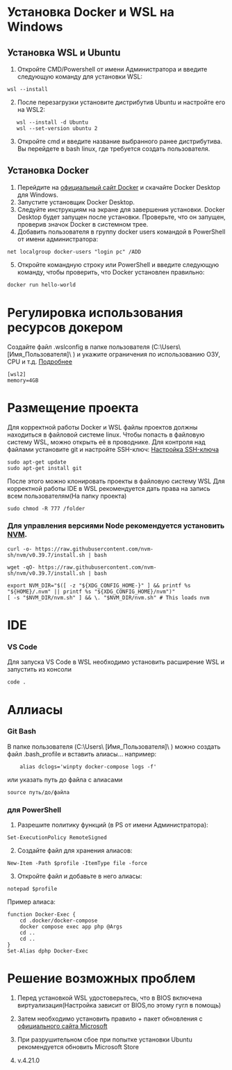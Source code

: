 # Установка Docker и WSL на Windows

## Установка WSL и Ubuntu

1. Откройте CMD/Powershell от имени Администратора и введите следующую команду для установки WSL:

```
wsl --install
```

2. После перезагрузки установите дистрибутив Ubuntu и настройте его на WSL2:

```
   wsl --install -d Ubuntu
   wsl --set-version ubuntu 2
```

3. Откройте cmd и введите название выбранного ранее дистрибутива. Вы перейдете в bash linux, где требуется создать пользователя.

## Установка Docker

1. Перейдите на [официальный сайт Docker](https://www.docker.com/products/docker-desktop) и скачайте Docker Desktop для Windows.
2. Запустите установщик Docker Desktop.
3. Следуйте инструкциям на экране для завершения установки. Docker Desktop будет запущен после установки. Проверьте, что он запущен, проверив значок Docker в системном трее.
4. Добавить пользователя в группу docker users командой в PowerShell от имени администратора:

```
net localgroup docker-users "login pc" /ADD
```

5. Откройте командную строку или PowerShell и введите следующую команду, чтобы проверить, что Docker установлен правильно:

```bash
docker run hello-world
```

# Регулировка использования ресурсов докером

Создайте файл .wslconfig в папке пользователя (C:\Users\ [Имя_Пользователя]\ ) и укажите ограничения по использованию ОЗУ, CPU и т.д.
[Подробнее](https://learn.microsoft.com/en-us/windows/wsl/wsl-config#configure-global-options-with-wslconfig)

```
[wsl2]
memory=4GB
```

# Размещение проекта

Для корректной работы Docker и WSL файлы проектов должны находиться в файловой системе linux. Чтобы попасть в файловую систему WSL, можно открыть её в проводнике. Для контроля над файлами установите git и настройте SSH-ключ: [Настройка SSH-ключа](https://docs.github.com/en/authentication/connecting-to-github-with-ssh)

```
sudo apt-get update
sudo apt-get install git
```

После этого можно клонировать проекты в файловую систему WSL
Для корректной работы IDE в WSL рекомендуется дать права на запись всем пользователям(На папку проекта)

```
sudo chmod -R 777 /folder
```

### Для управления версиями Node рекомендуется установить [NVM](https://github.com/nvm-sh/nvm#installing-and-updating).

```
curl -o- https://raw.githubusercontent.com/nvm-sh/nvm/v0.39.7/install.sh | bash
```

```
wget -qO- https://raw.githubusercontent.com/nvm-sh/nvm/v0.39.7/install.sh | bash
```

```
export NVM_DIR="$([ -z "${XDG_CONFIG_HOME-}" ] && printf %s "${HOME}/.nvm" || printf %s "${XDG_CONFIG_HOME}/nvm")"
[ -s "$NVM_DIR/nvm.sh" ] && \. "$NVM_DIR/nvm.sh" # This loads nvm
```

# IDE

### VS Code

Для запуска VS Code в WSL необходимо установить расширение WSL и запустить из консоли

```
code .
```

# Аллиасы

### Git Bash

В папке пользователя (C:\Users\ [Имя_Пользователя]\ ) можно создать файл .bash_profile и вставить алиасы... например:

```
    alias dclogs='winpty docker-compose logs -f'
```

или указать путь до файла с алиасами

```
source путь/до/файла
```

### для PowerShell

1. Разрешите политику функций (в PS от имени Администратора):

```
Set-ExecutionPolicy RemoteSigned
```

2. Создайте файл для хранения алиасов:

```
New-Item -Path $profile -ItemType file -force
```

3. Откройте файл и добавьте в него алиасы:

```
notepad $profile
```

Пример алиаса:

```
function Docker-Exec {
    cd .docker/docker-compose
    docker compose exec app php @Args
    cd ..
    cd ..
}
Set-Alias dphp Docker-Exec
```

# Решение возможных проблем

1. Перед установкой WSL удостоверьтесь, что в BIOS включена виртуализация(Настройка зависит от BIOS,по этому гугл в помощь)

2. Затем необходимо установить правило + пакет обновления с [официального сайта Microsoft](https://learn.microsoft.com/ru-ru/windows/wsl/install-manual#step-3---enable-virtual-machine-feature)

3. При разрушительном сбое при попытке установки Ubuntu рекомендуется обновить Microsoft Store

4. v.4.21.0
